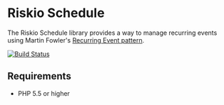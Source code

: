 Riskio Schedule
===============

The Riskio Schedule library provides a way to manage recurring events using Martin Fowler's [Recurring Event pattern](http://martinfowler.com/apsupp/recurring.pdf).

[![Build Status](https://img.shields.io/travis/RiskioFr/Schedule.svg?style=flat)](http://travis-ci.org/RiskioFr/Schedule)

Requirements
------------

* PHP 5.5 or higher
